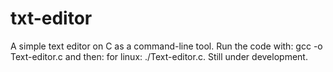 # txt-editor
A simple text editor on C as a command-line tool.
Run the code with: gcc -o Text-editor.c and then: for linux: ./Text-editor.c.
Still under development.
